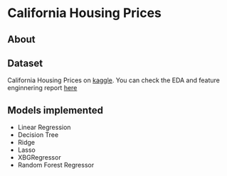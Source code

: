 # California Housing Prices
## About
## Dataset
California Housing Prices on <a href="https://www.kaggle.com/datasets/camnugent/california-housing-prices?utm_medium=social&utm_campaign=kaggle-dataset-share&utm_source=twitter">kaggle</a>. You can check the EDA and feature enginnering report [here](./src/eda.ipynb)
## Models implemented
- Linear Regression
- Decision Tree
- Ridge
- Lasso
- XBGRegressor
- Random Forest Regressor
